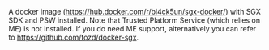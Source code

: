 A docker image (https://hub.docker.com/r/bl4ck5un/sgx-docker/) with SGX SDK and PSW installed. Note that Trusted Platform Service (which relies on ME) is not installed. If you do need ME support, alternatively you can refer to https://github.com/tozd/docker-sgx.
